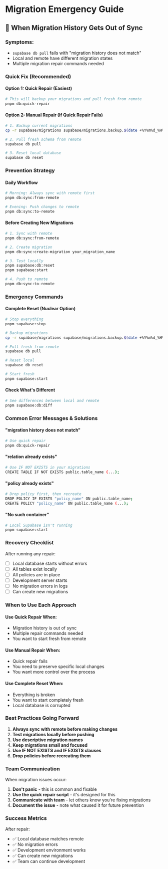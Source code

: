 # Migration Emergency Guide

## 🚨 **When Migration History Gets Out of Sync**

### **Symptoms:**
- `supabase db pull` fails with "migration history does not match"
- Local and remote have different migration states
- Multiple migration repair commands needed

### **Quick Fix (Recommended)**

#### **Option 1: Quick Repair (Easiest)**
```bash
# This will backup your migrations and pull fresh from remote
pnpm db:quick-repair
```

#### **Option 2: Manual Repair (If Quick Repair Fails)**
```bash
# 1. Backup current migrations
cp -r supabase/migrations supabase/migrations.backup.$(date +%Y%m%d_%H%M%S)

# 2. Pull fresh schema from remote
supabase db pull

# 3. Reset local database
supabase db reset
```

### **Prevention Strategy**

#### **Daily Workflow**
```bash
# Morning: Always sync with remote first
pnpm db:sync:from-remote

# Evening: Push changes to remote
pnpm db:sync:to-remote
```

#### **Before Creating New Migrations**
```bash
# 1. Sync with remote
pnpm db:sync:from-remote

# 2. Create migration
pnpm db:sync:create-migration your_migration_name

# 3. Test locally
pnpm supabase:db:reset
pnpm supabase:start

# 4. Push to remote
pnpm db:sync:to-remote
```

### **Emergency Commands**

#### **Complete Reset (Nuclear Option)**
```bash
# Stop everything
pnpm supabase:stop

# Backup migrations
cp -r supabase/migrations supabase/migrations.backup.$(date +%Y%m%d_%H%M%S)

# Pull fresh from remote
supabase db pull

# Reset local
supabase db reset

# Start fresh
pnpm supabase:start
```

#### **Check What's Different**
```bash
# See differences between local and remote
pnpm supabase:db:diff
```

### **Common Error Messages & Solutions**

#### **"migration history does not match"**
```bash
# Use quick repair
pnpm db:quick-repair
```

#### **"relation already exists"**
```bash
# Use IF NOT EXISTS in your migrations
CREATE TABLE IF NOT EXISTS public.table_name (...);
```

#### **"policy already exists"**
```bash
# Drop policy first, then recreate
DROP POLICY IF EXISTS "policy_name" ON public.table_name;
CREATE POLICY "policy_name" ON public.table_name (...);
```

#### **"No such container"**
```bash
# Local Supabase isn't running
pnpm supabase:start
```

### **Recovery Checklist**

After running any repair:

- [ ] Local database starts without errors
- [ ] All tables exist locally
- [ ] All policies are in place
- [ ] Development server starts
- [ ] No migration errors in logs
- [ ] Can create new migrations

### **When to Use Each Approach**

#### **Use Quick Repair When:**
- Migration history is out of sync
- Multiple repair commands needed
- You want to start fresh from remote

#### **Use Manual Repair When:**
- Quick repair fails
- You need to preserve specific local changes
- You want more control over the process

#### **Use Complete Reset When:**
- Everything is broken
- You want to start completely fresh
- Local database is corrupted

### **Best Practices Going Forward**

1. **Always sync with remote before making changes**
2. **Test migrations locally before pushing**
3. **Use descriptive migration names**
4. **Keep migrations small and focused**
5. **Use IF NOT EXISTS and IF EXISTS clauses**
6. **Drop policies before recreating them**

### **Team Communication**

When migration issues occur:

1. **Don't panic** - this is common and fixable
2. **Use the quick repair script** - it's designed for this
3. **Communicate with team** - let others know you're fixing migrations
4. **Document the issue** - note what caused it for future prevention

### **Success Metrics**

After repair:
- ✅ Local database matches remote
- ✅ No migration errors
- ✅ Development environment works
- ✅ Can create new migrations
- ✅ Team can continue development 